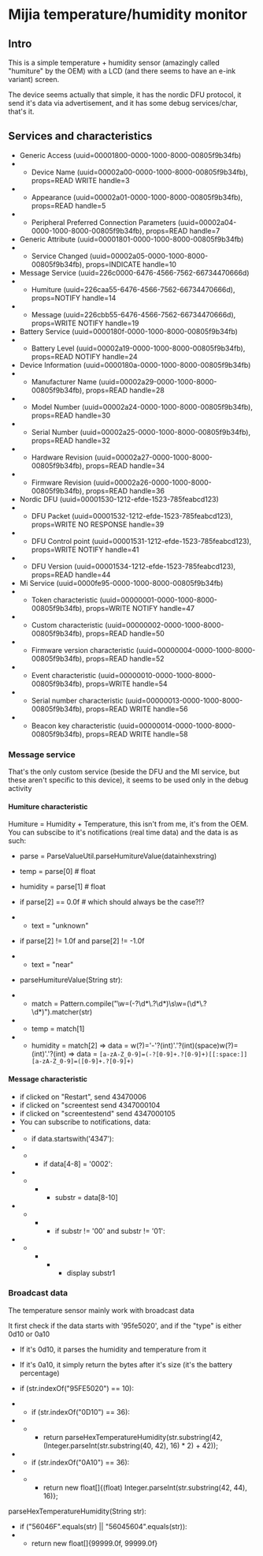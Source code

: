 # Mijia temperature/humidity monitor

## Intro

This is a simple temperature + humidity sensor (amazingly called "humiture" by the OEM) with a LCD (and there seems to have an e-ink variant) screen.

The device seems actually that simple, it has the nordic DFU protocol, it send it's data via advertisement, and it has some debug services/char, that's it.

## Services and characteristics

* Generic Access (uuid=00001800-0000-1000-8000-00805f9b34fb)
* * Device Name (uuid=00002a00-0000-1000-8000-00805f9b34fb), props=READ WRITE  handle=3
* * Appearance (uuid=00002a01-0000-1000-8000-00805f9b34fb), props=READ  handle=5
* * Peripheral Preferred Connection Parameters (uuid=00002a04-0000-1000-8000-00805f9b34fb), props=READ  handle=7
* Generic Attribute (uuid=00001801-0000-1000-8000-00805f9b34fb)
* * Service Changed (uuid=00002a05-0000-1000-8000-00805f9b34fb), props=INDICATE  handle=10
* Message Service (uuid=226c0000-6476-4566-7562-66734470666d)
* * Humiture (uuid=226caa55-6476-4566-7562-66734470666d), props=NOTIFY  handle=14
* * Message (uuid=226cbb55-6476-4566-7562-66734470666d), props=WRITE NOTIFY  handle=19
* Battery Service (uuid=0000180f-0000-1000-8000-00805f9b34fb)
* * Battery Level (uuid=00002a19-0000-1000-8000-00805f9b34fb), props=READ NOTIFY  handle=24
* Device Information (uuid=0000180a-0000-1000-8000-00805f9b34fb)
* * Manufacturer Name (uuid=00002a29-0000-1000-8000-00805f9b34fb), props=READ  handle=28
* * Model Number (uuid=00002a24-0000-1000-8000-00805f9b34fb), props=READ  handle=30
* * Serial Number (uuid=00002a25-0000-1000-8000-00805f9b34fb), props=READ  handle=32
* * Hardware Revision (uuid=00002a27-0000-1000-8000-00805f9b34fb), props=READ  handle=34
* * Firmware Revision (uuid=00002a26-0000-1000-8000-00805f9b34fb), props=READ  handle=36
* Nordic DFU (uuid=00001530-1212-efde-1523-785feabcd123)
* * DFU Packet (uuid=00001532-1212-efde-1523-785feabcd123), props=WRITE NO RESPONSE  handle=39
* * DFU Control point (uuid=00001531-1212-efde-1523-785feabcd123), props=WRITE NOTIFY  handle=41
* * DFU Version (uuid=00001534-1212-efde-1523-785feabcd123), props=READ  handle=44
* Mi Service (uuid=0000fe95-0000-1000-8000-00805f9b34fb)
* * Token characteristic (uuid=00000001-0000-1000-8000-00805f9b34fb), props=WRITE NOTIFY  handle=47
* * Custom characteristic (uuid=00000002-0000-1000-8000-00805f9b34fb), props=READ  handle=50
* * Firmware version characteristic (uuid=00000004-0000-1000-8000-00805f9b34fb), props=READ  handle=52
* * Event characteristic (uuid=00000010-0000-1000-8000-00805f9b34fb), props=WRITE  handle=54
* * Serial number characteristic (uuid=00000013-0000-1000-8000-00805f9b34fb), props=READ WRITE  handle=56
* * Beacon key characteristic (uuid=00000014-0000-1000-8000-00805f9b34fb), props=READ WRITE  handle=58


### Message service

That's the only custom service (beside the DFU and the MI service, but these aren't specific to this device), it seems to be used only in the debug activity

#### Humiture characteristic

Humiture = Humidity + Temperature, this isn't from me, it's from the OEM.
You can subscibe to it's notifications (real time data) and the data is as such:

* parse = ParseValueUtil.parseHumitureValue(datainhexstring)
* temp = parse[0] # float
* humidity = parse[1] # float
* if parse[2] == 0.0f # which should always be the case?!?
* * text = "unknown"
* if parse[2] != 1.0f and parse[2] != -1.0f
* * text = "near"

* parseHumitureValue(String str):
* * match = Pattern.compile("\\w=(-?\\d*\\.?\\d*)\\s\\w=(\\d*\\.?\\d*)").matcher(str)
* * temp = match[1]
* * humidity = match[2]
=> data = w(?)='-'?(int)'.'?(int)(space)w(?)=(int)'.'?(int)
=> data = `[a-zA-Z_0-9]=(-?[0-9]+.?[0-9]+)[[:space:]][a-zA-Z_0-9]=([0-9]+.?[0-9]+)`

#### Message characteristic

* if clicked on "Restart", send 43470006
* if clicked on "screentest send 4347000104
* if clicked on "screentestend" send 4347000105
* You can subscribe to notifications, data:
* * if data.startswith('4347'):
* * * if data[4-8] = '0002':
* * * * substr = data[8-10]
* * * * if substr != '00' and substr != '01':
* * * * * display substr1

### Broadcast data

The temperature sensor mainly work with broadcast data

It first check if the data starts with '95fe5020', and if the "type" is either 0d10 or 0a10
* If it's 0d10, it parses the humidity and temperature from it
* If it's 0a10, it simply return the bytes after it's size (it's the battery percentage)

* if (str.indexOf("95FE5020") == 10):
* * if (str.indexOf("0D10") == 36):
* * * return parseHexTemperatureHumidity(str.substring(42, (Integer.parseInt(str.substring(40, 42), 16) * 2) + 42));
* * if (str.indexOf("0A10") == 36):
* * * return new float[]{(float) Integer.parseInt(str.substring(42, 44), 16)};

parseHexTemperatureHumidity(String str):
* if ("56046F".equals(str) || "56045604".equals(str)):
* * return new float[]{99999.0f, 99999.0f}


